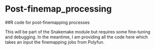 # Post-finemap_processing

##R code for post-finemapping processes

This will be part of the Snakemake module but requires some fine-tuning and debugging.
In the meantime, I am providing all the code here which takes an input the finemapping jobs from Polyfun.
